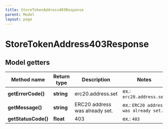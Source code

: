 ```yaml
---
title: StoreTokenAddress403Response
parent: Model
layout: page
---
```


# StoreTokenAddress403Response

## Model getters

Method name | Return type | Description | Notes
------------ | ------------- | ------------- | -------------
**getErrorCode()** | **string** | erc20.address.set | ex.: `erc20.address.set`
**getMessage()** | **string** | ERC20 address was already set. | ex.: `ERC20 address was already set.`
**getStatusCode()** | **float** | 403 | ex.: `403`

